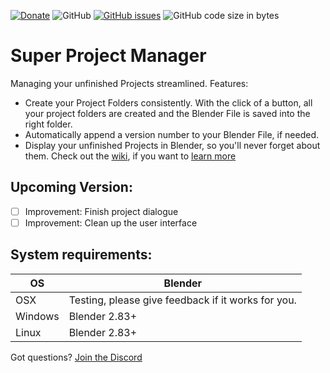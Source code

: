 [![Donate](https://img.shields.io/endpoint?url=https%3A%2F%2Fraw.githubusercontent.com%2FBlenderDefender%2FBlenderDefender%2Fshields_endpoint%2FSUPERPROJECTMANAGER.json)](https://blendermarket.com/products/superprojectmanager)
![GitHub](https://img.shields.io/github/license/PidgeonTools/SuperProjectManager?color=green&style=for-the-badge)
[![GitHub issues](https://img.shields.io/github/issues/PidgeonTools/SuperProjectManager?style=for-the-badge)](https://github.com/PidgeonTools/SuperProjectManager/issues)
![GitHub code size in bytes](https://img.shields.io/github/languages/code-size/PidgeonTools/SuperProjectManager?style=for-the-badge)

# Super Project Manager

Managing your unfinished Projects streamlined. Features:

- Create your Project Folders consistently. With the click of a button, all your project folders are
  created and the Blender File is saved into the right folder.
- Automatically append a version number to your Blender File, if needed.
- Display your unfinished Projects in Blender, so you'll never forget about them.
  Check out the [wiki](https://github.com/PidgeonTools/SuperProjectManager/wiki), if you want to [learn more](https://github.com/PidgeonTools/SuperProjectManager/wiki)

## Upcoming Version:

- [ ] Improvement: Finish project dialogue
- [ ] Improvement: Clean up the user interface

<!-- We've just hit another update. No features are planned so far. [Change this!](https://github.com/PidgeonTools/SuperProjectManager/issues/new/choose) -->

  <!-- - [ ] Fix: Prevent SAM from accidentally overwriting projects (Using Project Info File) -->
  <!-- - [ ] Feature: Synchronize Blender File Name and Project name -->
  <!-- - [ ] Feature: More precise differentiation between Blender Files that are part of a project and Blender Files, that aren't part of a project  Not sure! -->
  <!-- - [ ] Feature: More options to handle Files that are/aren't part of a project:
        1. Cut an existing file (The file is not part / part of a project)
        2. Copy an existing file (The file is not part / part of a project)
        3. Rename an existing project folder in place (The file is part of a project)
        4. Rename and move an existing project folder (and move the .blend file in the inside) (The file is part of a project) -->

<!-- ## New Features: -->

## System requirements:

| **OS**  | **Blender**                                        |
| ------- | -------------------------------------------------- |
| OSX     | Testing, please give feedback if it works for you. |
| Windows | Blender 2.83+                                      |
| Linux   | Blender 2.83+                                      |

Got questions? [Join the Discord](https://bd-links.netlify.app/discord-spm)